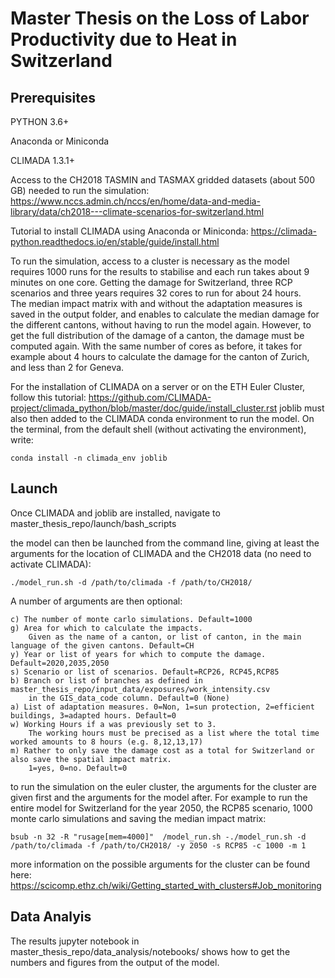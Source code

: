 # Master Thesis on the Loss of Labor Productivity due to Heat in Switzerland

## Prerequisites
PYTHON 3.6+

Anaconda or Miniconda 

CLIMADA 1.3.1+

Access to the CH2018 TASMIN and TASMAX gridded datasets (about 500 GB) needed to run the simulation:
https://www.nccs.admin.ch/nccs/en/home/data-and-media-library/data/ch2018---climate-scenarios-for-switzerland.html

Tutorial to install CLIMADA using Anaconda or Miniconda:
https://climada-python.readthedocs.io/en/stable/guide/install.html

To run the simulation, access to a cluster is necessary as the model requires 1000 runs for the results to stabilise and each run takes about 9 minutes on one core. Getting the damage for Switzerland, three RCP scenarios and three years requires 32 cores to run for about 24 hours.      
The median impact matrix with and without the adaptation measures is saved in the output folder, and enables to calculate the median damage for the different cantons, without having to run the model again. However, to get the full distribution of the damage of a canton, the damage must be computed again. With the same number of cores as before, it takes for example about 4 hours to calculate the damage for the canton of Zurich, and less than 2 for Geneva.

For the installation of CLIMADA on a server or on the ETH Euler Cluster, follow this tutorial:
https://github.com/CLIMADA-project/climada_python/blob/master/doc/guide/install_cluster.rst
joblib must also then added to the CLIMADA conda environment to run the model. On the terminal, from the default shell (without activating the environment), write:

    conda install -n climada_env joblib

## Launch
Once CLIMADA and joblib are installed, navigate to master_thesis_repo/launch/bash_scripts

the model can then be launched from the command line, giving at least the arguments for the location of CLIMADA and the CH2018 data (no need to activate CLIMADA):

    ./model_run.sh -d /path/to/climada -f /path/to/CH2018/

A number of arguments are then optional:

    c) The number of monte carlo simulations. Default=1000
    g) Area for which to calculate the impacts. 
        Given as the name of a canton, or list of canton, in the main language of the given cantons. Default=CH
    y) Year or list of years for which to compute the damage. Default=2020,2035,2050 
    s) Scenario or list of scenarios. Default=RCP26, RCP45,RCP85
    b) Branch or list of branches as defined in master_thesis_repo/input_data/exposures/work_intensity.csv 
        in the GIS_data_code column. Default=0 (None) 
    a) List of adaptation measures. 0=Non, 1=sun protection, 2=efficient buildings, 3=adapted hours. Default=0
    w) Working Hours if a was previously set to 3. 
        The working hours must be precised as a list where the total time worked amounts to 8 hours (e.g. 8,12,13,17)   
    m) Rather to only save the damage cost as a total for Switzerland or also save the spatial impact matrix. 
        1=yes, 0=no. Default=0
    
    
to run the simulation on the euler cluster, the arguments for the cluster are given first and the  arguments for the model after. For example to run the entire model for Switzerland for the year 2050, the RCP85 scenario, 1000 monte carlo simulations and saving the median impact matrix:

    bsub -n 32 -R "rusage[mem=4000]"  /model_run.sh -./model_run.sh -d /path/to/climada -f /path/to/CH2018/ -y 2050 -s RCP85 -c 1000 -m 1

more information on the possible arguments for the cluster can be found here: 
https://scicomp.ethz.ch/wiki/Getting_started_with_clusters#Job_monitoring

## Data Analyis

The results jupyter notebook in master_thesis_repo/data_analysis/notebooks/ shows how to get the numbers and figures from the output of the model.

 



 

